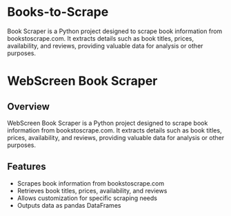 # Books-to-Scrape

Book Scraper is a Python project designed to scrape book information from bookstoscrape.com. It extracts details such as book titles, prices, availability, and reviews, providing valuable data for analysis or other purposes.


# WebScreen Book Scraper

## Overview
WebScreen Book Scraper is a Python project designed to scrape book information from bookstoscrape.com. It extracts details such as book titles, prices, availability, and reviews, providing valuable data for analysis or other purposes.

## Features
- Scrapes book information from bookstoscrape.com
- Retrieves book titles, prices, availability, and reviews
- Allows customization for specific scraping needs
- Outputs data as pandas DataFrames

